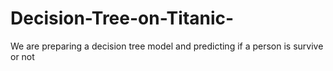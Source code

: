 # Decision-Tree-on-Titanic-
We are preparing a decision tree model and predicting if a person is survive or not 
